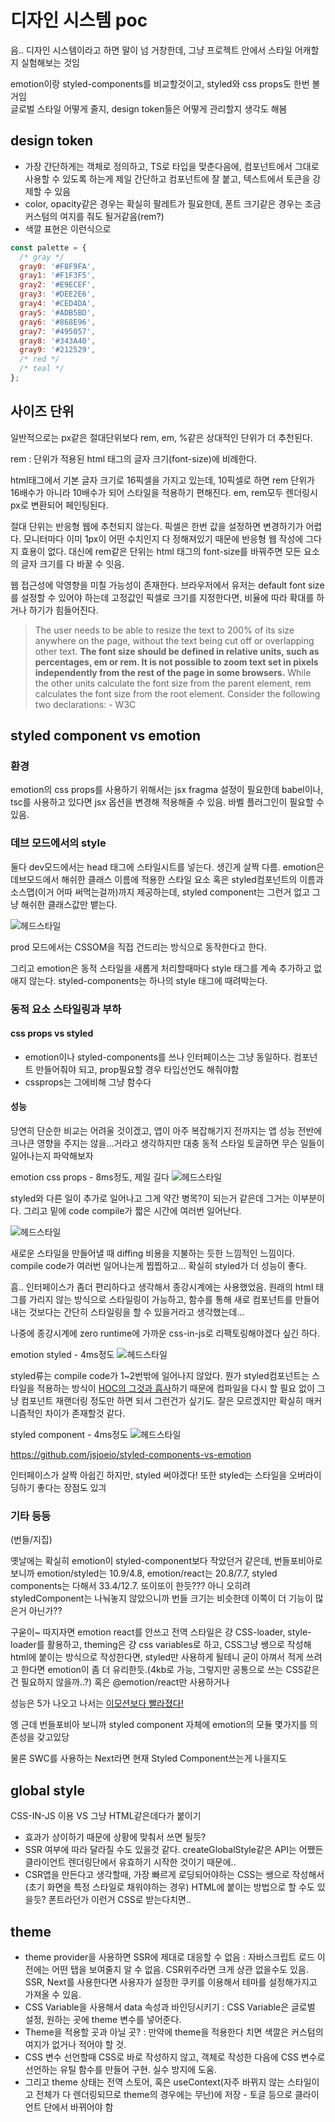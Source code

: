 # 디자인 시스템 poc

음.. 디자인 시스템이라고 하면 말이 넘 거창한데, 그냥 프로젝트 안에서 스타일 어캐할지 실험해보는 것임  

emotion이랑 styled-components를 비교할것이고, styled와 css props도 한번 볼거임  
글로벌 스타일 어떻게 줄지, design token들은 어떻게 관리할지 생각도 해봄

## design token

- 가장 간단하게는 객체로 정의하고, TS로 타입을 맞춘다음에, 컴포넌트에서 그대로 사용할 수 있도록 하는게 제일 간단하고 컴포넌트에 잘 붙고, 텍스트에서 토큰을 강제할 수 있음
- color, opacity같은 경우는 확실히 팔레트가 필요한데, 폰트 크기같은 경우는 조금 커스텀의 여지를 줘도 될거같음(rem?)
- 색깔 표현은 이런식으로

```js
const palette = {
  /* gray */
  gray0: '#F8F9FA',
  gray1: '#F1F3F5',
  gray2: '#E9ECEF',
  gray3: '#DEE2E6',
  gray4: '#CED4DA',
  gray5: '#ADB5BD',
  gray6: '#868E96',
  gray7: '#495057',
  gray8: '#343A40',
  gray9: '#212529',
  /* red */
  /* teal */
};
```

## 사이즈 단위 

일반적으로는 px같은 절대단위보다 rem, em, %같은 상대적인 단위가 더 추천된다.

rem : 단위가 적용된 html 태그의 글자 크기(font-size)에 비례한다.

html태그에서 기본 글자 크기로 16픽셀을 가지고 있는데, 10픽셀로 하면 rem 단위가 16배수가 아니라 10배수가 되어 스타일을 적용하기 편해진다.
em, rem모두 렌더링시 px로 변환되어 페인팅된다.

절대 단위는 반응형 웹에 추천되지 않는다. 픽셀은 한번 값을 설정하면 변경하기가 어렵다. 모니터마다 이미 1px이 어떤 수치인지 다 정해져있기 때문에 반응형 웹 작성에 그다지 효용이 없다. 대신에 rem같은 단위는 html 태그의 font-size를 바꿔주면 모든 요소의 글자 크기를 다 바꿀 수 잇음.

웹 접근성에 악영향을 미칠 가능성이 존재한다. 브라우저에서 유저는 default font size를 설정할 수 있어야 하는데 고정값인 픽셀로 크기를 지정한다면, 비율에 따라 확대를 하거나 하기가 힘들어진다.

> The user needs to be able to resize the text to 200% of its size anywhere on the page, without the text being cut off or overlapping other text. **The font size should be defined in relative units, such as percentages, em or rem. It is not possible to zoom text set in pixels independently from the rest of the page in some browsers.** While the other units calculate the font size from the parent element, rem calculates the font size from the root element. Consider the following two declarations: - W3C

## styled component vs emotion

### 환경

emotion의 css props를 사용하기 위해서는 jsx fragma 설정이 필요한데 babel이나, tsc를 사용하고 있다면 jsx 옵션을 변경해 적용해줄 수 있음. 바벨 플러그인이 필요할 수 있음.

### 데브 모드에서의 style

둘다 dev모드에서는 head 태그에 스타일시트를 넣는다. 생긴게 살짝 다름. emotion은 데브모드에서 해쉬한 클래스 이름에 적용한 스타일 요소 혹은 styled컴포넌트의 이름과 소스맵(이거 어따 써먹는걸까)까지 제공하는데, styled component는 그런거 없고 그냥 해쉬한 클래스값만 뱉는다.

![헤드스타일](image/head.png)

prod 모드에서는 CSSOM을 직접 건드리는 방식으로 동작한다고 한다.

그리고 emotion은 동적 스타일을 새롭게 처리할때마다 style 태그를 계속 추가하고 없애지 않는다. styled-components는 하나의 style 태그에 때려박는다. 

### 동적 요소 스타일링과 부하
#### css props vs styled

- emotion이나 styled-components를 쓰나 인터페이스는 그냥 동일하다. 컴포넌트 만들어줘야 되고, prop필요할 경우 타입선언도 해줘야함
- cssprops는 그에비해 그냥 함수다

#### 성능

당연히 단순한 비교는 어려울 것이겠고, 앱이 아주 복잡해기지 전까지는 앱 성능 전반에 크나큰 영향을 주지는 않을...거라고 생각하지만 대충 동적 스타일 토글하면 무슨 일들이 일어나는지 파악해보자

emotion css props - 8ms정도, 제일 길다
![헤드스타일](image/css-props.png)

styled와 다른 일이 추가로 일어나고 그게 약간 병목?이 되는거 같은데 그거는 이부분이다. 그리고 밑에 code compile가 짧은 시간에 여러번 일어난다. 

![헤드스타일](image/bottleneck.png)

새로운 스타일을 만들어낼 때 diffing 비용을 지불하는 듯한 느낌적인 느낌이다. compile code가 여러번 일어나는게 찝찝하고... 확실히 styled가 더 성능이 좋다.

흠.. 인터페이스가 좀더 편리하다고 생각해서 종강시계에는 사용했었음. 원래의 html 태그를 가리지 않는 방식으로 스타일링이 가능하고, 함수를 통해 새로 컴포넌트를 만들어내는 것보다는 간단히 스타일링을 할 수 있을거라고 생각했는데...

나중에 종강시계에 zero runtime에 가까운 css-in-js로 리팩토링해야겠다 싶긴 하다.

emotion styled - 4ms정도
![헤드스타일](image/emotion-styled-comp.png)

styled류는 compile code가 1~2번밖에 일어나지 않았다. 뭔가 styled컴포넌트는 스타일을 적용하는 방식이 [HOC의 그것과 흡사](https://github.com/styled-components/styled-components/blob/main/packages/styled-components/src/models/StyledComponent.ts)하기 때문에 컴파일을 다시 할 필요 없이 그냥 컴포넌트 재랜더링 정도만 하면 되서 그런건가 싶기도. 잘은 모르겠지만 확실히 매커니즘적인 차이가 존재할것 같다.

styled component - 4ms정도
![헤드스타일](image/styled-component.png)

 https://github.com/jsjoeio/styled-components-vs-emotion 

인터페이스가 살짝 아쉽긴 하지만, styled 써야겠다! 
또한 styled는 스타일을 오버라이딩하기 좋다는 장점도 있긔

### 기타 등등

(번들/지집)

옛날에는 확실히 emotion이 styled-component보다 작았던거 같은데, 번들포비아로 보니까 emotion/styled는 10.9/4.8, emotion/react는 20.8/7.7,  styled components는 다해서 33.4/12.7. 또이또이 한듯??? 아니 오히려 styledComponent는 나눠놓지 않았으니까 번들 크기는 비슷한데 이쪽이 더 기능이 많은거 아닌가??

구욷이~ 따지자면 emotion react를 안쓰고 전역 스타일은 걍 CSS-loader, style-loader를 활용하고, theming은 걍 css variables로 하고, CSS그냥 쌩으로 작성해 html에 붙이는 방식으로 작성한다면, styled만 사용하게 될테니 굳이 아껴서 적게 쓰려고 한다면 emotion이 좀 더 유리한듯.(4kb로 가능, 그렇지만 공통으로 쓰는 CSS같은건 필요하지 않을까..?) 혹은 @emotion/react만 사용하거나

성능은 5가 나오고 나서는 [이모션보다 빨라졌다!](https://yumyumlog.tistory.com/240)

엥 근데 번들포비아 보니까 styled component 자체에 emotion의 모듈 몇가지를 의존성을 갖고있당

물론 SWC를 사용하는 Next라면 현재 Styled Component쓰는게 나을지도

## global style

CSS-IN-JS 이용 VS 그냥 HTML같은데다가 붙이기

- 효과가 상이하기 때문에 상황에 맞춰서 쓰면 될듯?
- SSR 여부에 따라 달라질 수도 있을것 같다. createGlobalStyle같은 API는 어쨌든 클라이언트 렌더링단에서 유효하기 시작한 것이기 때문에..
- CSR앱을 만든다고 생각할때, 가장 빠르게 로딩되어야하는 CSS는 쌩으로 작성해서(초기 화면을 특정 스타일로 채워야하는 경우) HTML에 붙이는 방법으로 할 수도 있을듯? 폰트라던가 이런거 CSS로 받는다치면..

## theme

- theme provider을 사용하면 SSR에 제대로 대응할 수 없음 : 자바스크립트 로드 이전에는 어떤 탭을 보여줄지 알 수 없음. CSR위주라면 크게 상관 없을수도 있음. SSR, Next를 사용한다면 사용자가 설정한 쿠키를 이용해서 테마를 설정해가지고 가져올 수 있음.
- CSS Variable을 사용해서 data 속성과 바인딩시키기 : CSS Variable은 글로벌 설정, 원하는 곳에 theme 변수를 넣어준다.
- Theme을 적용할 곳과 아닐 곳? : 만약에 theme을 적용한다 치면 색깔은 커스텀의 여지가 없거나 적어야 할 것.
- CSS 변수 선언할때 CSS로 바로 작성하지 않고, 객체로 작성한 다음에 CSS 변수로 선언하는 유틸 함수를 만들어 구현. 실수 방지에 도움.
- 그리고 theme 상태는 전역 스토어, 혹은 useContext(자주 바뀌지 않는 스타일이고 전체가 다 렌더링되므로 theme의 경우에는 무난)에 저장 - 토글 등으로 클라이언트 단에서 바뀌어야 함